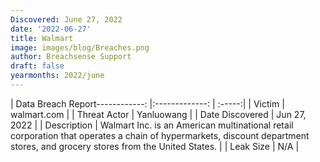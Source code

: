 ```yaml
---
Discovered: June 27, 2022
date: '2022-06-27'
title: Walmart
image: images/blog/Breaches.png
author: Breachsense Support
draft: false
yearmonths: 2022/june
---
```


| Data Breach Report------------:     |:-------------:    | :-----:|
| Victim      | walmart.com      | 
| Threat Actor      | Yanluowang      | 
| Date Discovered      | Jun 27, 2022      | 
| Description      | Walmart Inc. is an American multinational retail corporation that operates a chain of hypermarkets, discount department stores, and grocery stores from the United States.      | 
| Leak Size      | N/A      | 

